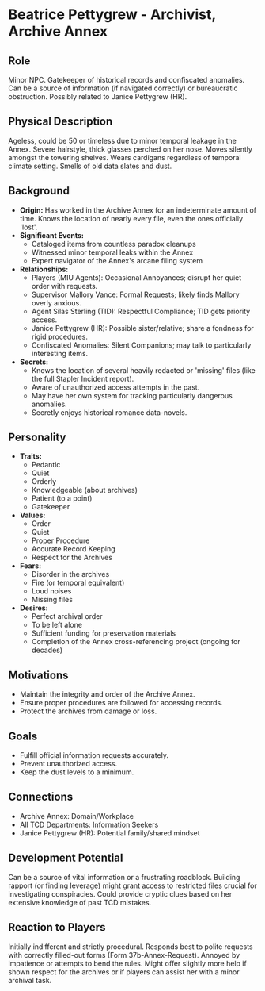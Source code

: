 # Beatrice Pettygrew - Archivist, Archive Annex

## Role
Minor NPC. Gatekeeper of historical records and confiscated anomalies. Can be a source of information (if navigated correctly) or bureaucratic obstruction. Possibly related to Janice Pettygrew (HR).

## Physical Description
Ageless, could be 50 or timeless due to minor temporal leakage in the Annex. Severe hairstyle, thick glasses perched on her nose. Moves silently amongst the towering shelves. Wears cardigans regardless of temporal climate setting. Smells of old data slates and dust.

## Background
- **Origin:** Has worked in the Archive Annex for an indeterminate amount of time. Knows the location of nearly every file, even the ones officially 'lost'.
- **Significant Events:**
  - Cataloged items from countless paradox cleanups
  - Witnessed minor temporal leaks within the Annex
  - Expert navigator of the Annex's arcane filing system
- **Relationships:**
  - Players (MIU Agents): Occasional Annoyances; disrupt her quiet order with requests.
  - Supervisor Mallory Vance: Formal Requests; likely finds Mallory overly anxious.
  - Agent Silas Sterling (TID): Respectful Compliance; TID gets priority access.
  - Janice Pettygrew (HR): Possible sister/relative; share a fondness for rigid procedures.
  - Confiscated Anomalies: Silent Companions; may talk to particularly interesting items.
- **Secrets:**
  - Knows the location of several heavily redacted or 'missing' files (like the full Stapler Incident report).
  - Aware of unauthorized access attempts in the past.
  - May have her own system for tracking particularly dangerous anomalies.
  - Secretly enjoys historical romance data-novels.

## Personality
- **Traits:**
  - Pedantic
  - Quiet
  - Orderly
  - Knowledgeable (about archives)
  - Patient (to a point)
  - Gatekeeper
- **Values:**
  - Order
  - Quiet
  - Proper Procedure
  - Accurate Record Keeping
  - Respect for the Archives
- **Fears:**
  - Disorder in the archives
  - Fire (or temporal equivalent)
  - Loud noises
  - Missing files
- **Desires:**
  - Perfect archival order
  - To be left alone
  - Sufficient funding for preservation materials
  - Completion of the Annex cross-referencing project (ongoing for decades)

## Motivations
- Maintain the integrity and order of the Archive Annex.
- Ensure proper procedures are followed for accessing records.
- Protect the archives from damage or loss.

## Goals
- Fulfill official information requests accurately.
- Prevent unauthorized access.
- Keep the dust levels to a minimum.

## Connections
- Archive Annex: Domain/Workplace
- All TCD Departments: Information Seekers
- Janice Pettygrew (HR): Potential family/shared mindset

## Development Potential
Can be a source of vital information or a frustrating roadblock. Building rapport (or finding leverage) might grant access to restricted files crucial for investigating conspiracies. Could provide cryptic clues based on her extensive knowledge of past TCD mistakes.

## Reaction to Players
Initially indifferent and strictly procedural. Responds best to polite requests with correctly filled-out forms (Form 37b-Annex-Request). Annoyed by impatience or attempts to bend the rules. Might offer slightly more help if shown respect for the archives or if players can assist her with a minor archival task.
